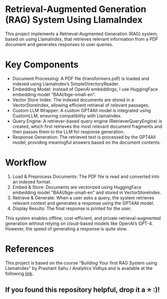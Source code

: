 # Retrieval-Augmented Generation (RAG) System Using LlamaIndex
This project implements a Retrieval-Augmented Generation (RAG) system, based on using LlamaIndex, that retrieves relevant information from a PDF document and generates responses to user queries.

# Key Components
- Document Processing: A PDF file (transformers.pdf) is loaded and indexed using LlamaIndex’s SimpleDirectoryReader.
- Embedding Model: Instead of OpenAI embeddings, I use HuggingFace embedding model "BAAI/bge-small-en".
- Vector Store Index: The indexed documents are stored in a VectorStoreIndex, allowing efficient retrieval of relevant passages.
- Custom LLM Wrapper: A custom GPT4All model is integrated using CustomLLM, ensuring compatibility with LlamaIndex.
- Query Engine: A retriever-based query engine (RetrieverQueryEngine) is created, which first retrieves the most relevant document fragments and then passes them to the LLM for response generation.
- Response Generation: The retrieved text is processed by the GPT4All model, providing meaningful answers based on the document contents.

# Workflow
1. Load & Preprocess Documents: The PDF file is read and converted into an indexed format.
2. Embed & Store: Documents are vectorized using HuggingFace embedding model "BAAI/bge-small-en" and stored in VectorStoreIndex.
3. Retrieve & Generate: When a user asks a query, the system retrieves relevant context and generates a response using the GPT4All model.
4. Display Results: The final response is printed for the user.

This system enables offline, cost-efficient, and private retrieval-augmented generation without relying on cloud-based models like OpenAI’s GPT-4. However, the speed of generating a response is quite slow.

# References
This project is based on the course "Building Your first RAG System using LlamaIndex" by Prashant Sahu / Analytics Vidhya and is available at the following [link](https://www.google.com/url?q=https%3A%2F%2Fcourses.analyticsvidhya.com%2Fcourses%2Fbuilding-your-first-rag-system-free-course).

## If you found this repository helpful, drop it a &#11088; :)!
